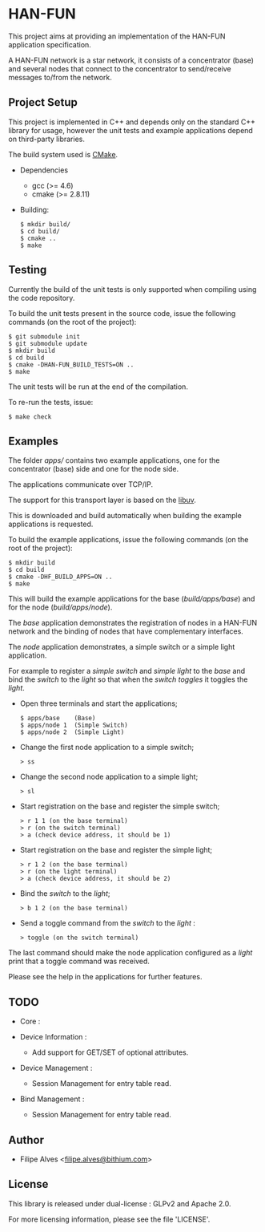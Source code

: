 # HAN-FUN

This project aims at providing an implementation of the HAN-FUN application specification.

A HAN-FUN network is a star network, it consists of a concentrator (base) and several nodes that
connect to the concentrator to send/receive messages to/from the network.

## Project Setup

This project is implemented in C++ and depends only on the standard C++ library for usage, however
the unit tests and example applications depend on third-party libraries.

The build system used is [CMake](http://www.cmake.org/).

* Dependencies

  * gcc (>= 4.6)
  * cmake (>= 2.8.11)

* Building:

      $ mkdir build/
      $ cd build/
      $ cmake ..
      $ make

## Testing

Currently the build of the unit tests is only supported when compiling using the code repository.

To build the unit tests present in the source code, issue the following commands
(on the root of the project):

    $ git submodule init
    $ git submodule update
    $ mkdir build
    $ cd build
    $ cmake -DHAN-FUN_BUILD_TESTS=ON ..
    $ make

The unit tests will be run at the end of the compilation.

To re-run the tests, issue:

    $ make check

## Examples

The folder _apps/_ contains two example applications, one for the concentrator (base) side and one
for the node side.

The applications communicate over TCP/IP.

The support for this transport layer is based on the [libuv](https://github.com/joyent/libuv).

This is downloaded and build automatically when building the example applications is requested.

To build the example applications, issue the following commands (on the root of the project):

    $ mkdir build
    $ cd build
    $ cmake -DHF_BUILD_APPS=ON ..
    $ make

This will build the example applications for the base (_build/apps/base_) and for
the node (_build/apps/node_).

The *base* application demonstrates the registration of nodes in a HAN-FUN network and the binding
of nodes that have complementary interfaces.

The *node* application demonstrates, a simple switch or a simple light application.

For example to register a _simple switch_ and _simple light_ to the _base_ and bind the _switch_ to
the _light_ so that when the _switch toggles_ it toggles the _light_.

 * Open three terminals and start the applications;

       $ apps/base    (Base)
       $ apps/node 1  (Simple Switch)
       $ apps/node 2  (Simple Light)

 * Change the first node application to a simple switch;

       > ss

 * Change the second node application to a simple light;

       > sl

 * Start registration on the base and register the simple switch;

       > r 1 1 (on the base terminal)
       > r (on the switch terminal)
       > a (check device address, it should be 1)

 * Start registration on the base and register the simple light;

       > r 1 2 (on the base terminal)
       > r (on the light terminal)
       > a (check device address, it should be 2)

 * Bind the _switch_ to the _light_;

       > b 1 2 (on the base terminal)

 * Send a toggle command from the _switch_ to the _light_ :

       > toggle (on the switch terminal)

The last command should make the node application configured as a _light_ print that a
toggle command was received.

Please see the help in the applications for further features.

## TODO

  * Core :

   - Device Information :

     * Add support for GET/SET of optional attributes.

   - Device Management :

     * Session Management for entry table read.

   - Bind Management :

     * Session Management for entry table read.

## Author

 * Filipe Alves <<filipe.alves@bithium.com>>

## License

This library is released under dual-license : GLPv2 and Apache 2.0.

For more licensing information, please see the file 'LICENSE'.
